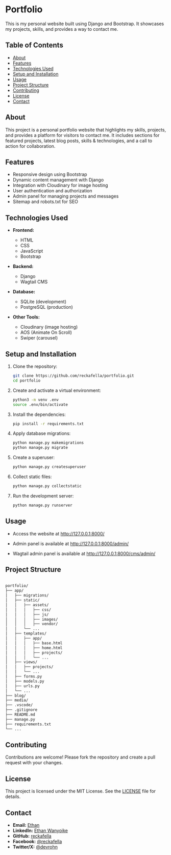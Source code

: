 # Portfolio

This is my personal website built using Django and Bootstrap. It showcases my projects, skills, and provides a way to contact me.

## Table of Contents

- [About](#about)
- [Features](#features)
- [Technologies Used](#technologies-used)
- [Setup and Installation](#setup-and-installation)
- [Usage](#usage)
- [Project Structure](#project-structure)
- [Contributing](#contributing)
- [License](#license)
- [Contact](#contact)

## About

This project is a personal portfolio website that highlights my skills, projects, and provides a platform for visitors to contact me. It includes sections for featured projects, latest blog posts, skills & technologies, and a call to action for collaboration.

## Features

- Responsive design using Bootstrap
- Dynamic content management with Django
- Integration with Cloudinary for image hosting
- User authentication and authorization
- Admin panel for managing projects and messages
- Sitemap and robots.txt for SEO

## Technologies Used

- **Frontend:**
  - HTML
  - CSS
  - JavaScript
  - Bootstrap

- **Backend:**
  - Django
  - Wagtail CMS

- **Database:**
  - SQLite (development)
  - PostgreSQL (production)

- **Other Tools:**
  - Cloudinary (image hosting)
  - AOS (Animate On Scroll)
  - Swiper (carousel)

## Setup and Installation

1. Clone the repository:

    ```sh
    git clone https://github.com/reckafella/portfolio.git
    cd portfolio
    ```

2. Create and activate a virtual environment:

    ```sh
    python3 -m venv .env
    source .env/bin/activate
    ```

3. Install the dependencies:

    ```sh
    pip install -r requirements.txt
    ```

4. Apply database migrations:

    ```sh
    python manage.py makemigrations
    python manage.py migrate
    ```

5. Create a superuser:

    ```sh
    python manage.py createsuperuser
    ```

6. Collect static files:

    ```sh
    python manage.py collectstatic
    ```

7. Run the development server:

    ```sh
    python manage.py runserver
    ```

## Usage

- Access the website at <http://127.0.0.1:8000/>

- Admin panel is available at <http://127.0.0.1:8000/admin/>

- Wagtail admin panel is available at <http://127.0.0.1:8000/cms/admin/>

## Project Structure

```markdown

portfolio/
├── app/
│   ├── migrations/
│   ├── static/
│   │   ├── assets/
│   │   │   ├── css/
│   │   │   ├── js/
│   │   │   ├── images/
│   │   │   ├── vendor/
│   │   └── ...
│   ├── templates/
│   │   ├── app/
│   │   │   ├── base.html
│   │   │   ├── home.html
│   │   │   ├── projects/
│   │   │   └── ...
│   ├── views/
│   │   ├── projects/
│   │   └── ...
│   ├── forms.py
│   ├── models.py
│   ├── urls.py
│   └── ...
├── blog/
├── media/
├── .vscode/
├── .gitignore
├── README.md
├── manage.py
├── requirements.txt
└── ...

```

## Contributing

Contributions are welcome! Please fork the repository and create a pull request with your changes.

## License

This project is licensed under the MIT License. See the [LICENSE](./LICENSE) file for details.

## Contact

- **Email:** [Ethan](mailto:ethanmuthoni@gmail.com)
- **LinkedIn:** [Ethan Wanyoike](https://www.linkedin.com/in/ethanwanyoike)
- **GitHub:** [reckafella](https://github.com/reckafella)
- **Facebook:** [@reckafella](https://facebook.com/reckafella)
- **Twitter/X:** [@devrohn](https://x.com/devrohn)
